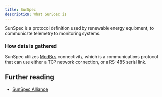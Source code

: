 ```yaml
---
title: SunSpec
description: What SunSpec is
---
```


SunSpec is a protocol definition used by renewable energy equipment, to communicate telemetry to monitoring systems.

### How data is gathered
SunSpec utilizes [ModBus](https://en.wikipedia.org/wiki/Modbus) connectivity, which is a communications protocol that can use either a TCP network connection, or a RS-485 serial link.

## Further reading

- [SunSpec Alliance](https://sunspec.org/)
